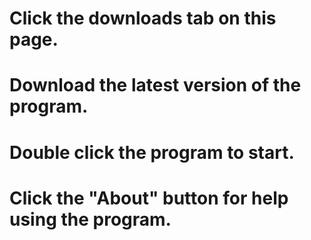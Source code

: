 # Click the downloads tab on this page.
# Download the latest version of the program.
# Double click the program to start.
# Click the "About" button for help using the program.
